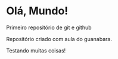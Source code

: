 # Olá, Mundo!
 Primeiro repositório de git e github

 Repositório criado com aula do guanabara.
 
Testando muitas coisas!
